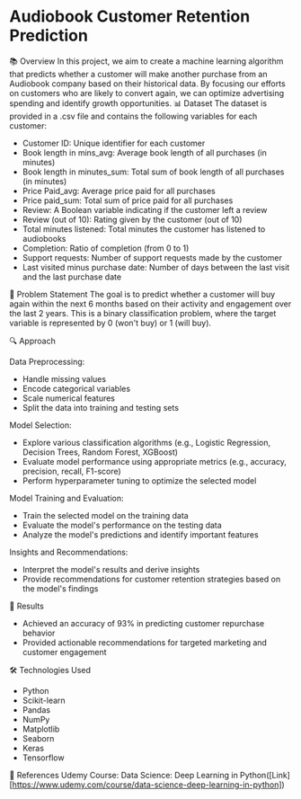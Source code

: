 # Audiobook Customer Retention Prediction
📚 Overview
In this project, we aim to create a machine learning algorithm that predicts whether a customer will make another purchase from an Audiobook company based on their historical data. By focusing our efforts on customers who are likely to convert again, we can optimize advertising spending and identify growth opportunities.
📊 Dataset
The dataset is provided in a .csv file and contains the following variables for each customer:

* Customer ID: Unique identifier for each customer
* Book length in mins_avg: Average book length of all purchases (in minutes)
* Book length in minutes_sum: Total sum of book length of all purchases (in minutes)
* Price Paid_avg: Average price paid for all purchases
* Price paid_sum: Total sum of price paid for all purchases
* Review: A Boolean variable indicating if the customer left a review
* Review (out of 10): Rating given by the customer (out of 10)
* Total minutes listened: Total minutes the customer has listened to audiobooks
* Completion: Ratio of completion (from 0 to 1)
* Support requests: Number of support requests made by the customer
* Last visited minus purchase date: Number of days between the last visit and the last purchase date

🎯 Problem Statement
The goal is to predict whether a customer will buy again within the next 6 months based on their activity and engagement over the last 2 years. This is a binary classification problem, where the target variable is represented by 0 (won't buy) or 1 (will buy).

🔍 Approach

Data Preprocessing:
* Handle missing values
* Encode categorical variables
* Scale numerical features
* Split the data into training and testing sets


Model Selection:
* Explore various classification algorithms (e.g., Logistic Regression, Decision Trees, Random Forest, XGBoost)
* Evaluate model performance using appropriate metrics (e.g., accuracy, precision, recall, F1-score)
* Perform hyperparameter tuning to optimize the selected model


Model Training and Evaluation:
* Train the selected model on the training data
* Evaluate the model's performance on the testing data
* Analyze the model's predictions and identify important features


Insights and Recommendations:
* Interpret the model's results and derive insights
* Provide recommendations for customer retention strategies based on the model's findings


🚀 Results
* Achieved an accuracy of 93% in predicting customer repurchase behavior
* Provided actionable recommendations for targeted marketing and customer engagement

🛠️ Technologies Used
* Python
* Scikit-learn
* Pandas
* NumPy
* Matplotlib
* Seaborn
* Keras
* Tensorflow

📖 References
Udemy Course: Data Science: Deep Learning in Python([Link][https://www.udemy.com/course/data-science-deep-learning-in-python])
